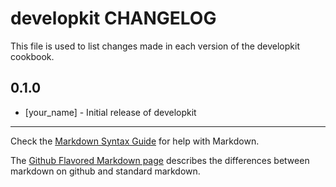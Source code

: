 developkit CHANGELOG
====================

This file is used to list changes made in each version of the developkit cookbook.

0.1.0
-----
- [your_name] - Initial release of developkit

- - -
Check the [Markdown Syntax Guide](http://daringfireball.net/projects/markdown/syntax) for help with Markdown.

The [Github Flavored Markdown page](http://github.github.com/github-flavored-markdown/) describes the differences between markdown on github and standard markdown.
